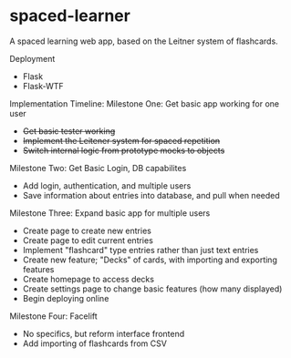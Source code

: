 # spaced-learner
A spaced learning web app, based on the Leitner system of flashcards.


Deployment
 - Flask
 - Flask-WTF

Implementation Timeline:
Milestone One: Get basic app working for one user
 - ~~Get basic tester working~~
 - ~~Implement the Leitener system for spaced repetition~~
 - ~~Switch internal logic from prototype mocks to objects~~
 
Milestone Two: Get Basic Login, DB capabilites
 - Add login, authentication, and multiple users
 - Save information about entries into database, and pull when needed

Milestone Three: Expand basic app for multiple users
 - Create page to create new entries
 - Create page to edit current entries
 - Implement "flashcard" type entries rather than just text entries
 - Create new feature; "Decks" of cards, with importing and exporting features
 - Create homepage to access decks
 - Create settings page to change basic features (how many displayed)
 - Begin deploying online
 
Milestone Four: Facelift
 - No specifics, but reform interface frontend
 - Add importing of flashcards from CSV
 